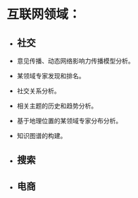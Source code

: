 # 互联网领域：

* ## 社交
* 意见传播、动态网络影响力传播模型分析。

* 某领域专家发现和排名。

* 社交关系分析。

* 相关主题的历史和趋势分析。

* 基于地理位置的某领域专家分布分析。

* 知识图谱的构建。

* ## 搜索
* ## 电商

## 



